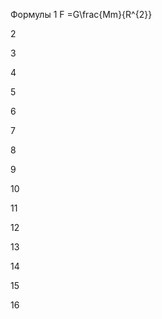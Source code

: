 Формулы
1
F =G\frac{Mm}{R^{2}}


2



3




4



5



6



7



8




9



10



11




12




13



14




15



16
